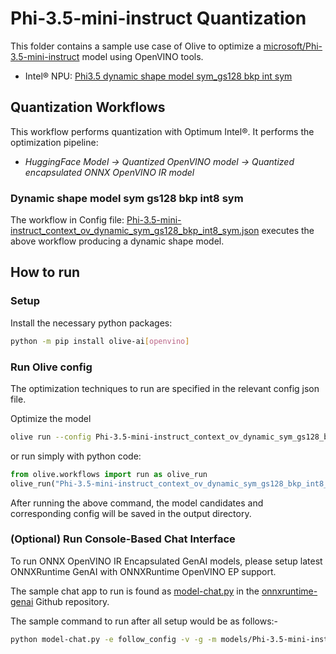 # Phi-3.5-mini-instruct Quantization

This folder contains a sample use case of Olive to optimize a [microsoft/Phi-3.5-mini-instruct](https://huggingface.co/microsoft/Phi-3.5-mini-instruct) model using OpenVINO tools.

- Intel® NPU: [Phi3.5 dynamic shape model sym_gs128 bkp int sym](#dynamic-shape-model-sym-bkp-int8-sym)

## Quantization Workflows

This workflow performs quantization with Optimum Intel®. It performs the optimization pipeline:

- *HuggingFace Model -> Quantized OpenVINO model -> Quantized encapsulated ONNX OpenVINO IR model*

### Dynamic shape model sym gs128 bkp int8 sym

The workflow in Config file: [Phi-3.5-mini-instruct_context_ov_dynamic_sym_gs128_bkp_int8_sym.json](Phi-3.5-mini-instruct_context_ov_dynamic_sym_gs128_bkp_int8_sym.json) executes the above workflow producing a dynamic shape model.

## How to run

### Setup

Install the necessary python packages:

```bash
python -m pip install olive-ai[openvino]
```

### Run Olive config

The optimization techniques to run are specified in the relevant config json file.

Optimize the model

```bash
olive run --config Phi-3.5-mini-instruct_context_ov_dynamic_sym_gs128_bkp_int8_sym.json
```

or run simply with python code:

```python
from olive.workflows import run as olive_run
olive_run("Phi-3.5-mini-instruct_context_ov_dynamic_sym_gs128_bkp_int8_sym.json")
```

After running the above command, the model candidates and corresponding config will be saved in the output directory.

### (Optional) Run Console-Based Chat Interface

To run ONNX OpenVINO IR Encapsulated GenAI models, please setup latest ONNXRuntime GenAI with ONNXRuntime OpenVINO EP support.

The sample chat app to run is found as [model-chat.py](https://github.com/microsoft/onnxruntime-genai/blob/main/examples/python/model-chat.py) in the [onnxruntime-genai](https://github.com/microsoft/onnxruntime-genai/) Github repository.

The sample command to run after all setup would be as follows:-

```bash
python model-chat.py -e follow_config -v -g -m models/Phi-3.5-mini-instruct_context_ov_dynamic_sym_gs128_bkp_int8_sym/model/
```
